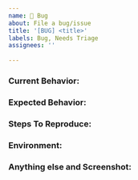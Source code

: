 ```yaml
---
name: 🐞 Bug
about: File a bug/issue
title: '[BUG] <title>'
labels: Bug, Needs Triage
assignees: ''
 
---
```

 
<!--
Note: Please search to see if an issue already exists for the bug you encountered.
-->
 
### Current Behavior:
<!-- A concise description of what you're experiencing. -->
 
### Expected Behavior:
<!-- A concise description of what you expected to happen. -->
 
### Steps To Reproduce:
<!--
Example: steps to reproduce the behavior:
1. In this environment...
2. With this config...
3. Run '...'
4. See error...
-->
 
### Environment:
<!--
Example:
- OS: Ubuntu 20.04
- Node: 13.14.0
- npm: 7.6.3
-->
 
### Anything else and Screenshot:
<!--
Links? References? Anything that will give us more context about the issue that you are encountering!
-->
